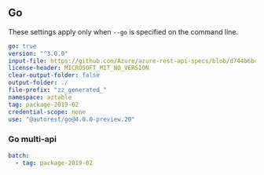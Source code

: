 ## Go

These settings apply only when `--go` is specified on the command line.

<!-- Original autorest command used by Chris Scott -->
<!-- autorest --use=@autorest/go@4.0.0-preview.20 https://raw.githubusercontent.com/Azure/azure-rest-api-specs/master/specification/cosmos-db/data-plane/readme.md --tag=package-2019-02 --file-prefix="zz_generated_" --modelerfour.lenient-model-deduplication --license-header=MICROSOFT_MIT_NO_VERSION --output-folder=aztables --module=aztables --openapi-type="data-plane" --credential-scope=none -->

``` yaml
go: true
version: "^3.0.0"
input-file: https://github.com/Azure/azure-rest-api-specs/blob/d744b6bcb95ab4034832ded556dbbe58f4287c5b/specification/cosmos-db/data-plane/Microsoft.Tables/preview/2019-02-02/table.json
license-header: MICROSOFT_MIT_NO_VERSION
clear-output-folder: false
output-folder: ./
file-prefix: "zz_generated_"
namespace: aztable
tag: package-2019-02
credential-scope: none
use: "@autorest/go@4.0.0-preview.20"
```

<!-- ``` yaml
directive:
  # dynamically change TableEntityProperties from map[string]interface{} to []byte
  - from: swagger-document
    where: $.definitions.TableEntityProperties
    transform: >-
      $["type"] = "array";
      $["items"] = {
          "type": "string",
          "format": "byte",
      };
      $.additionalProperties = false;
      delete $.additionalProperties;
      $lib.log($);
      return $;
``` -->

### Go multi-api

``` yaml $(go) && $(multiapi)
batch:
  - tag: package-2019-02
```